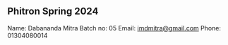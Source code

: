 Phitron Spring 2024
------------------------------
Name: Dabananda Mitra
Batch no: 05
Email: imdmitra@gmail.com
Phone: 01304080014
